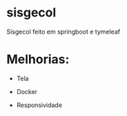 # sisgecol
Sisgecol feito em springboot e tymeleaf
# Melhorias:
 - Tela 

 - Docker

 - Responsividade
 


